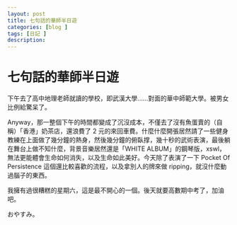 ```yaml
---
layout: post
title: 七句話的華師半日遊
categories: [blog ]
tags: [日記 ]
description:
---
```


# 七句話的華師半日遊

下午去了高中地理老師就讀的學校，即武漢大學……對面的華中師範大學。被男女比例給驚呆了。

Anyway，那一整個下午的時間都變成了沉沒成本，不僅去了沒有魚蛋賣的（自稱）「香港」奶茶店，還浪費了 2 元的來回車費。什麼什麼開張居然請了一些健身教練在上面做了幾分鐘的熱身，然後幾分鐘的俯臥撑，幾十秒的武術表演，最後躺在舞台上做不知什麼，背景音樂居然還是「WHITE ALBUM」的鋼琴版，xswl，無法更能體會生命如何消失，以及生命如此美好。今天除了表演了一下 Pocket Of Persistence 這個還比較喜歡的流程，以及拿別人的牌來做 ripping，就沒什麼動過腦子的東西。

我擁有過很糟糕的星期六，這是最不開心的一個。後天就要高數期中考了，加油吧。

おやすみ。

